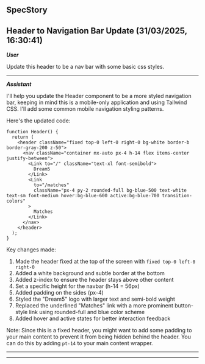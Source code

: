 ## SpecStory

## Header to Navigation Bar Update (31/03/2025, 16:30:41)

_**User**_

Update this header to be a nav bar with some basic css styles.

---

_**Assistant**_

I'll help you update the Header component to be a more styled navigation bar, keeping in mind this is a mobile-only application and using Tailwind CSS. I'll add some common mobile navigation styling patterns.

Here's the updated code:

```typescript:app/root.tsx
function Header() {
  return (
    <header className="fixed top-0 left-0 right-0 bg-white border-b border-gray-200 z-50">
      <nav className="container mx-auto px-4 h-14 flex items-center justify-between">
        <Link to="/" className="text-xl font-semibold">
          Dream5
        </Link>
        <Link 
          to="/matches" 
          className="px-4 py-2 rounded-full bg-blue-500 text-white text-sm font-medium hover:bg-blue-600 active:bg-blue-700 transition-colors"
        >
          Matches
        </Link>
      </nav>
    </header>
  );
}
```

Key changes made:
1. Made the header fixed at the top of the screen with `fixed top-0 left-0 right-0`
2. Added a white background and subtle border at the bottom
3. Added z-index to ensure the header stays above other content
4. Set a specific height for the navbar (h-14 = 56px)
5. Added padding on the sides (px-4)
6. Styled the "Dream5" logo with larger text and semi-bold weight
7. Replaced the underlined "Matches" link with a more prominent button-style link using rounded-full and blue color scheme
8. Added hover and active states for better interaction feedback

Note: Since this is a fixed header, you might want to add some padding to your main content to prevent it from being hidden behind the header. You can do this by adding `pt-14` to your main content wrapper.

---



---

